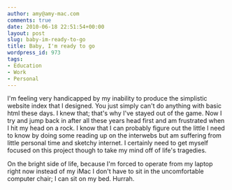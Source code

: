 ```yaml
---
author: amy@amy-mac.com
comments: true
date: 2010-06-18 22:51:54+00:00
layout: post
slug: baby-im-ready-to-go
title: Baby, I'm ready to go
wordpress_id: 973
tags:
- Education
- Work
- Personal
---
```


I'm feeling very handicapped by my inability to produce the simplistic website index that I designed. You just simply can't do anything with basic html these days. I knew that; that's why I've stayed out of the game. Now I try and jump back in after all these years head first and am frustrated when I hit my head on a rock. I know that I can probably figure out the little I need to know by doing some reading up on the interwebs but am suffering from little personal time and sketchy internet. I certainly need to get myself focused on this project though to take my mind off of life's tragedies.

On the bright side of life, because I'm forced to operate from my laptop right now instead of my iMac I don't have to sit in the uncomfortable computer chair; I can sit on my bed. Hurrah.
